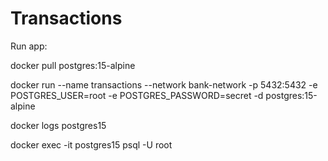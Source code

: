 # Transactions
Run app:

  docker pull postgres:15-alpine
  
  docker run --name transactions --network bank-network -p 5432:5432 -e POSTGRES_USER=root -e POSTGRES_PASSWORD=secret -d postgres:15-alpine
  
  docker logs postgres15
  
  docker exec -it postgres15 psql -U root
